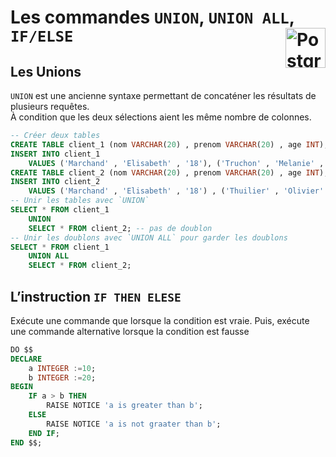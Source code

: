 # **Les commandes `UNION`, `UNION ALL`, `IF/ELSE`** <a href="../../"> <img src="https://upload.wikimedia.org/wikipedia/commons/2/29/Postgresql_elephant.svg" alt="PostgreSQL" title="PostgreSQL" align="right" height="64px"> </a>
## **Les Unions**
`UNION` est une ancienne syntaxe permettant de concaténer les résultats de plusieurs requêtes.  
À condition que les deux sélections aient les même nombre de colonnes.  
```sql
-- Créer deux tables
CREATE TABLE client_1 (nom VARCHAR(20) , prenom VARCHAR(20) , age INT);
INSERT INTO client_1
	VALUES ('Marchand' , 'Elisabeth' , '18'), ('Truchon' , 'Melanie' , '18');
CREATE TABLE client_2 (nom VARCHAR(20) , prenom VARCHAR(20) , age INT);
INSERT INTO client_2
	VALUES ('Marchand' , 'Elisabeth' , '18') , ('Thuilier' , 'Olivier' , '18');
-- Unir les tables avec `UNION`
SELECT * FROM client_1
	UNION
	SELECT * FROM client_2; -- pas de doublon
-- Unir les doublons avec `UNION ALL` pour garder les doublons
SELECT * FROM client_1
	UNION ALL
	SELECT * FROM client_2;
```
## **L’instruction `IF THEN ELESE`**
Exécute une commande que lorsque la condition est vraie.
Puis, exécute une commande alternative lorsque la condition est fausse
```sql
DO $$
DECLARE
	a INTEGER :=10;
	b INTEGER :=20;
BEGIN
	IF a > b THEN
		RAISE NOTICE 'a is greater than b';
	ELSE
		RAISE NOTICE 'a is not graater than b';
	END IF;
END $$;
```
<!-- ___
>>>NOTA  
`$$` et une ancienne syntaxe pouvant être ce que je veux avec PostgreSQL -->